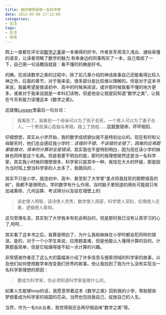 ```yaml
---
title: 我的理想是做一名科学家
date: 2013-03-09 17:12:09
categories:
- 生活
tags:
- 生活
- 阅读
---
```



网上一直都在评论说[数学之美](http://www.amazon.cn/%E6%95%B0%E5%AD%A6%E4%B9%8B%E7%BE%8E-%E5%90%B4%E5%86%9B/dp/B0084ASO7E)是一本难得的好书，作者吴军用深入浅出、通俗易懂的语言，让读者领略了数学的魅力.有幸身边的同事购买了一本，自己借阅了一下，自己用一句话概括就是：看不懂的的确是好书。

的确，在阅读数学之美的过程中，除了前几章介绍的神话故事自己还能看得比较入神之外，后面的章节，对于我来说，很多部分是比较难以理解的。但是对于这本书来说，我最希望是我读初中、高中的时候来阅读，或许那时候我看不懂的地方更多，或者对于我来说就是一本科幻读物，但是他会让我提前知道“数学之美”，让我在今天有能力读懂这本《数学之美》。

这就像[Looper](http://movie.douban.com/subject/3179706/)里最后一句台词：

> 我看到了。我看到一个母亲可以为了孩子去死，一个男人可以为了妻子杀人。一个男孩满心孤独与黑暗，踏上了旅程……**这就是宿命，环环相扣**。

仔细想想，其实从小学开始，我的数学成绩貌似就不是特别出众的。现在有时和父母聊天时，他们总会感叹我小学时：_该错的不错，不该错的全错了，困难的应用题都能做对，简单的计算却全是错误_，其实我也不是特别明白，因为现在读小学的妹妹也同样是这个毛病。但是我更不明白的是，那时的我理想居然还是当一名科学家，其实我小时候的理想很多，科学家只是其中一种，我现在大大的怀疑，那是因为当时班上想当科学家的人太多了，我跟风的…

其实不只是小学，就连初中、高中、甚至到了大学里“差点将我挂死的那颗很高的树”，我都不是很明白，学的数学有什么作用，当时脑子里知道的用处可能就只有加减乘除、几何运算、考试得分以及挂在墙壁上的:

> 读史使人明智，读诗使人灵秀，数学使人周密，科学使人深刻，伦理使人庄重，逻辑使人善辩。

这句至理名言。其实到了大学我本有机会明白的，但是那时我已没有认真学习的心了,呵呵…

其实看了这本书之后，我算是明白了，为什么我和妹妹在小学时都会犯同样的错误，是的，对于一个小学生来说，应用题虽难，但是他能让人懂得计算的目的，计算题虽简单，但是它枯燥得提不起一点计算的兴趣。

非常感谢作者花了这么大的篇幅来介绍了许多信息与搜索领域的科学家的故事，以及他们如何使用数学来改变我们世界的故事。他让我找到了我为什么没有实现当一名科学家理想的原因：

> 要成为科学家，你必须知道科学家是做什么的。

如果人生能够loop的话，我愿意带着这本《数学之美》回到我的小学，帮助那些梦想着成为科学家的祖国的花朵，当然也包括我自己，绽放自己的人生。

当然，作为一名it从业者，我觉得我还会再仔细品味“数学之美”得。